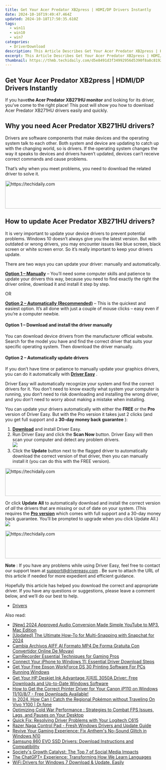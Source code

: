 ```yaml
---
title: Get Your Acer Predator XB2press | HDMI/DP Drivers Instantly
date: 2024-10-16T19:49:47.464Z
updated: 2024-10-18T17:50:35.610Z
tags:
  - win11
  - win10
  - win7
categories:
  - DriverDownload
description: This Article Describes Get Your Acer Predator XB2press | HDMI/DP Drivers Instantly
excerpt: This Article Describes Get Your Acer Predator XB2press | HDMI/DP Drivers Instantly
thumbnail: https://thmb.techidaily.com/d5e8491d3f34992956d5390f8a8c8192037db1bb4f39254b71c759c472e8e33a.jpg
---
```


## Get Your Acer Predator XB2press | HDMI/DP Drivers Instantly

If you have**the Acer Predator XB271HU monitor** and looking for its driver, you’ve come to the right place! This post will show you how to download Acer Predator XB271HU drivers easily and quickly.

## Why you need Acer Predator XB271HU drivers?

 Drivers are software components that make devices and the operating system talk to each other. Both system and device are updating to catch up with the changing world, so is drivers. If the operating system changes the way it speaks to devices and drivers haven’t updated, devices can’t receive correct commands and cause problems.

 That’s why when you meet problems, you need to download the related driver to solve it.

<!-- affiliate ads begin -->
<a href="https://appsumo.8odi.net/c/5597632/2111994/7443" target="_top" id="2111994">
  <img src="//a.impactradius-go.com/display-ad/7443-2111994" border="0" alt="https://techidaily.com" width="728" height="90"/>
</a>
<img height="0" width="0" src="https://appsumo.8odi.net/i/5597632/2111994/7443" style="position:absolute;visibility:hidden;" border="0" />
<!-- affiliate ads end -->

## How to update Acer Predator XB271HU drivers?

 It is very important to update your device drivers to prevent potential problems. Windows 10 doesn’t always give you the latest version. But with outdated or wrong drivers, you may encounter issues like blue screen, black screen or white screen error. So it’s really important to keep your drivers update.

 There are two ways you can update your driver: manually and automatically.

**[Option 1 – Manually](https://tools.techidaily.com/drivereasy/download/)**  – You’ll need some computer skills and patience to update your drivers this way, because you need to find exactly the right the driver online, download it and install it step by step.

OR

**[Option 2 – Automatically (Recommended)](https://www.drivereasy.com/knowledge/download-acer-predator-xb271hu-drivers-quickly-easily/#op2)**  – This is the quickest and easiest option. It’s all done with just a couple of mouse clicks – easy even if you’re a computer newbie.

#### **Option 1 –** **Download and install the driver manually**

 You can download device drivers from the manufacturer official website. Search for the model you have and find the correct driver that suits your specific operating system. Then download the driver manually.

#### **Option 2 – Automatically update drivers**

 If you don’t have time or patience to manually update your graphics drivers, you can do it automatically with **[Driver Easy](https://tools.techidaily.com/drivereasy/download/)**  .

 Driver Easy will automatically recognize your system and find the correct drivers for it. You don’t need to know exactly what system your computer is running, you don’t need to risk downloading and installing the wrong driver, and you don’t need to worry about making a mistake when installing.

 You can update your drivers automatically with either the **FREE** or the **Pro** version of Driver Easy. But with the Pro version it takes just 2 clicks (and you get full support and a **30-day money back guarantee** ):

1. **[Download](https://tools.techidaily.com/drivereasy/download/)**  and install Driver Easy.
2. Run Driver Easy and click the **Scan Now** button. Driver Easy will then scan your computer and detect any problem drivers.  
![](https://images.drivereasy.com/wp-content/uploads/2019/10/12.jpg)
3. Click the **Update**  button next to the flagged driver to automatically download the correct version of that driver, then you can manually install it (you can do this with the FREE version).  

<!-- affiliate ads begin -->
<a href="https://unicoeye.pxf.io/c/5597632/2134249/18498" target="_top" id="2134249">
  <img src="//a.impactradius-go.com/display-ad/18498-2134249" border="0" alt="https://techidaily.com" width="728" height="90"/>
</a>
<img height="0" width="0" src="https://unicoeye.pxf.io/i/5597632/2134249/18498" style="position:absolute;visibility:hidden;" border="0" />
<!-- affiliate ads end -->

 Or click **Update All** to automatically download and install the correct version of _all_ the drivers that are missing or out of date on your system. (This requires the **[Pro version](https://tools.techidaily.com/drivereasy/download/)**  which comes with full support and a 30-day money back guarantee. You’ll be prompted to upgrade when you click Update All.)  
![](https://images.drivereasy.com/wp-content/uploads/2019/10/xb.jpg)

<!-- affiliate ads begin -->
<a href="https://ephamedtechinc.pxf.io/c/5597632/2137229/26400" target="_top" id="2137229">
  <img src="//a.impactradius-go.com/display-ad/26400-2137229" border="0" alt="https://techidaily.com" width="728" height="90"/>
</a>
<img height="0" width="0" src="https://ephamedtechinc.pxf.io/i/5597632/2137229/26400" style="position:absolute;visibility:hidden;" border="0" />
<!-- affiliate ads end -->

**Note** : If you have any problems while using Driver Easy, feel free to contact our support team at [support@drivereasy.com](https://tools.techidaily.com/drivereasy/download/) .
 Be sure to attach the URL of this article if needed for more expedient and efficient guidance.

 Hopefully this article has helped you download the correct and appropriate driver. If you have any questions or suggestions, please leave a comment below, and we’ll do our best to help.

* [Drivers](https://tools.techidaily.com/drivereasy/download/)

<ins class="adsbygoogle"
     style="display:block"
     data-ad-format="autorelaxed"
     data-ad-client="ca-pub-7571918770474297"
     data-ad-slot="1223367746"></ins>

<ins class="adsbygoogle"
     style="display:block"
     data-ad-client="ca-pub-7571918770474297"
     data-ad-slot="8358498916"
     data-ad-format="auto"
     data-full-width-responsive="true"></ins>

<span class="atpl-alsoreadstyle">Also read:</span>
<div><ul>
<li><a href="https://facebook-record-videos.techidaily.com/new-2024-approved-audio-conversion-made-simple-youtube-to-mp3-mac-edition/"><u>[New] 2024 Approved Audio Conversion Made Simple YouTube to MP3, Mac Edition</u></a></li>
<li><a href="https://snapchat-videos.techidaily.com/updated-the-ultimate-how-to-for-multi-snapping-with-snapchat-for-2024/"><u>[Updated] The Ultimate How-To for Multi-Snapping with Snapchat for 2024</u></a></li>
<li><a href="https://win-solutions.techidaily.com/cambia-archivos-aiff-al-formato-mp4-de-forma-gratuita-con-convertidor-online-de-movavi/"><u>Cambia Archivos AIFF Al Formato MP4 De Forma Gratuita Con Convertidor Online De Movavi</u></a></li>
<li><a href="https://screen-recording.techidaily.com/camrecorder-essential-techniques-for-gaming-pros/"><u>CamRecorder Essential Techniques for Gaming Pros</u></a></li>
<li><a href="https://driver-download.techidaily.com/connect-your-iphone-to-windows-11-essential-driver-download-steps/"><u>Connect Your iPhone to Windows 11: Essential Driver Download Steps</u></a></li>
<li><a href="https://driver-download.techidaily.com/get-your-free-epson-workforce-ds-30-printing-software-for-pcs-running-windows/"><u>Get Your Free Epson WorkForce DS 30 Printing Software For PCs Running Windows</u></a></li>
<li><a href="https://driver-download.techidaily.com/get-your-hp-deskjet-ink-advantage-3050a-driver-free-downloads-and-up-to-date-windows-software/"><u>Get Your HP Deskjet Ink Advantage 지피트 3050A Driver: Free Downloads and Up-to-Date Windows Software</u></a></li>
<li><a href="https://driver-download.techidaily.com/how-to-get-the-correct-printer-driver-for-your-canon-ip110-on-windows-111087-free-downloads-available/"><u>How to Get the Correct Printer Driver for Your Canon iP110 on Windows 11/10/8/7 - Free Downloads Available!</u></a></li>
<li><a href="https://change-location.techidaily.com/in-2024-how-can-i-catch-the-regional-pokemon-without-traveling-on-vivo-y100-drfone-by-drfone-virtual-android/"><u>In 2024, How Can I Catch the Regional Pokémon without Traveling On Vivo Y100 | Dr.fone</u></a></li>
<li><a href="https://tech-revival.techidaily.com/optimizing-cold-war-performance-strategies-to-combat-fps-issues-lags-and-pauses-on-your-desktop/"><u>Optimizing Cold War Performance : Strategies to Combat FPS Issues, Lags, and Pauses on Your Desktop</u></a></li>
<li><a href="https://driver-download.techidaily.com/quick-fix-resolving-driver-problems-with-your-logitech-c615/"><u>Quick Fix: Resolving Driver Problems with Your Logitech C615</u></a></li>
<li><a href="https://driver-download.techidaily.com/razer-naga-control-pad-fresh-windows-drivers-and-update-guide/"><u>Razer Naga Control Pad - Fresh Windows Drivers and Update Guide</u></a></li>
<li><a href="https://sound-issues.techidaily.com/revive-your-gaming-experience-fix-anthems-no-sound-glitch-in-windows-n10/"><u>Revive Your Gaming Experience: Fix Anthem's No-Sound Glitch in Windows N10</u></a></li>
<li><a href="https://driver-download.techidaily.com/samsung-860-evo-ssd-drivers-download-instructions-and-compatibility/"><u>Samsung 860 EVO SSD Drivers: Download Instructions and Compatibility</u></a></li>
<li><a href="https://facebook.techidaily.com/societys-growth-catalyst-the-top-7-of-social-media-impacts/"><u>Society's Growth Catalyst: The Top 7 of Social Media Impacts</u></a></li>
<li><a href="https://tech-haven.techidaily.com/the-chatgptplus-experience-transforming-how-we-learn-languages/"><u>The ChatGPT+ Experience: Transforming How We Learn Languages</u></a></li>
<li><a href="https://driver-download.techidaily.com/wifi-drivers-for-windows-7-download-and-update-easily/"><u>WiFi Drivers for Windows 7 Download & Update. Easily</u></a></li>
</ul></div>

